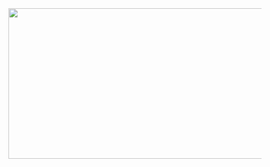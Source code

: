 <a href="https://www.gitanimals.org/en_US?utm_medium=image&utm_source=JasonSalon&utm_content=farm">
<img
  src="https://render.gitanimals.org/farms/JasonSalon"
  width="600"
  height="300"
/>
</a>
  

<!--
**JasonSalon/JasonSalon** is a ✨ _special_ ✨ repository because its `README.md` (this file) appears on your GitHub profile.

Here are some ideas to get you started:

- 🔭 I’m currently working on ...
- 🌱 I’m currently learning ...
- 👯 I’m looking to collaborate on ...
- 🤔 I’m looking for help with ...
- 💬 Ask me about ...
- 📫 How to reach me: ...
- 😄 Pronouns: ...
- ⚡ Fun fact: ...
-->

